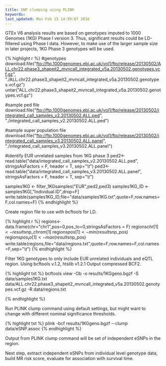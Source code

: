 ```yaml
---
title: SNP clumping using PLINK
keywords: 
last_updated: Mon Feb 15 14:59:07 2016
---
```

GTEx V6 analysis results are based on genotypes imputed to 1000 Genomes (1KG) Phase I version 3. Thus, significant results could be LD-filtered using Phase I data. However, to make use of the larger sample size in later projects, 1KG Phase 3 genotypes will be used.


{% highlight r %}
#genotypes
download.file("ftp://ftp.1000genomes.ebi.ac.uk/vol1/ftp/release/20130502/ALL.chr22.phase3_shapeit2_mvncall_integrated_v5a.20130502.genotypes.vcf.gz", "./ALL.chr22.phase3_shapeit2_mvncall_integrated_v5a.20130502.genotypes.vcf.gz")
untar("ALL.chr22.phase3_shapeit2_mvncall_integrated_v5a.20130502.genotypes.vcf.gz")

#sample ped file
download.file("ftp://ftp.1000genomes.ebi.ac.uk/vol1/ftp/release/20130502/integrated_call_samples_v2.20130502.ALL.ped", "./integrated_call_samples_v2.20130502.ALL.ped")

#sample super population file
download.file("ftp://ftp.1000genomes.ebi.ac.uk/vol1/ftp/release/20130502/integrated_call_samples_v3.20130502.ALL.panel", "./integrated_call_samples_v3.20130502.ALL.panel")

#identify EUR unrelated samples from 1KG phase 3
ped2<-read.table("data/integrated_call_samples_v2.20130502.ALL.ped", stringsAsFactors = F, header = T, sep="\t")
ped3<-read.table("data/integrated_call_samples_v3.20130502.ALL.panel", stringsAsFactors = F, header = T, sep="\t")

samples1KG <- filter_1KGsamples("EUR",ped2,ped3)
samples1KG_ID <- samples1KG[,"Individual.ID",drop=F]
write.table(samples1KG_ID,file="data/samples1KG.txt",quote=F,row.names=F,col.names=F)
{% endhighlight %}

Create region file to use with bcftools for LD.

{% highlight r %}
regions<-data.frame(chr="chr1",pos=0,pos_to=0,stringsAsFactors = F)
regions$chr[1]<-result$snp_chrom[1]
regions$pos[1]<-min(result$snp_pos)
regions$pos_to[1]<-max(result$snp_pos)
write.table(regions,file="data/regions.txt",quote=F,row.names=F,col.names=F,sep="\t")
{% endhighlight %}


Filter 1KG genotypes to only include EUR unrelated individuals and eQTL region.
Using bcftools v.1.2, htslib v1.2.1
Output compressed BCF2.

{% highlight txt %}
bcftools view -Ob -o results/1KGgeno.bgzf -S data/samples1KG.txt data/ALL.chr22.phase3_shapeit2_mvncall_integrated_v5a.20130502.genotypes.vcf.gz -R data/regions.txt

{% endhighlight %}

Run PLINK clump command using default settings, but might want to change with different nominal significance thresholds.

{% highlight txt %}
plink -bcf results/1KGgeno.bgzf --clump data/eSNP.assoc 
{% endhighlight %}

Output from PLINK clump command will be set of independent eSNPs in the region. 

Next step, extract independent eSNPs from individual level genotype data, build MR risk score, evaluate for association with survival time.


